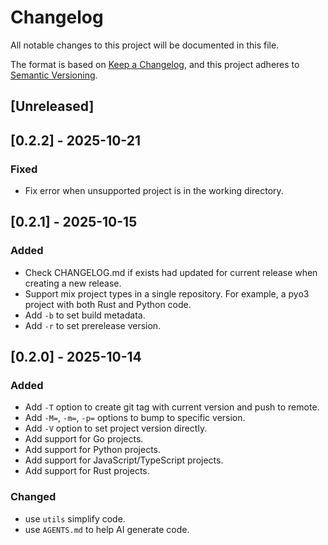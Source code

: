# Changelog

All notable changes to this project will be documented in this file.

The format is based on [Keep a Changelog](https://keepachangelog.com/en/1.0.0/),
and this project adheres to [Semantic Versioning](https://semver.org/spec/v2.0.0.html).

## [Unreleased]

## [0.2.2] - 2025-10-21

### Fixed

- Fix error when unsupported project is in the working directory.

## [0.2.1] - 2025-10-15

### Added

- Check CHANGELOG.md if exists had updated for current release when creating a new release.
- Support mix project types in a single repository. For example, a pyo3 project with both Rust and Python code.
- Add `-b` to set build metadata.
- Add `-r` to set prerelease version.

## [0.2.0] - 2025-10-14

### Added

- Add `-T` option to create git tag with current version and push to remote.
- Add `-M=`, `-m=`, `-p=` options to bump to specific version.
- Add `-V` option to set project version directly.
- Add support for Go projects.
- Add support for Python projects.
- Add support for JavaScript/TypeScript projects.
- Add support for Rust projects.

### Changed

- use `utils` simplify code.
- use `AGENTS.md` to help AI generate code.
